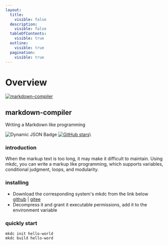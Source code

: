 ```yaml
---
layout:
  title:
    visible: false
  description:
    visible: false
  tableOfContents:
    visible: true
  outline:
    visible: true
  pagination:
    visible: true
---
```


# Overview

[![markdown-compiler](https://s2.loli.net/2024/05/30/5uNIUdqkG1CpmQa.png)](https://github.com/WwwwwyDev/markdown-compiler)

## markdown-compiler

Writing a Markdown like programming

![Dynamic JSON Badge](https://img.shields.io/badge/dynamic/json?url=https%3A%2F%2Fapi.github.com%2Frepos%2FWwwwwyDev%2Fmarkdown-compiler%2Freleases%2Flatest\&query=%24.name\&label=version\&link=https%3A%2F%2Fgithub.com%2FWwwwwyDev%2Fmarkdown-compiler%2Freleases%2Flatest) [![GitHub stars](https://img.shields.io/github/stars/WwwwwyDev/markdown-compiler)](https://github.com/WwwwwyDev/markdown-compiler/stargazers)\


### introduction

When the markup text is too long, it may make it difficult to maintain. Using mkdc, you can write a markup like programming, which supports variables, conditional judgment, loops, and modularity.

### installing

* Download the corresponding system's mkdc from the link below\
[github](https://github.com/WwwwwyDev/markdown-compiler/releases/latest) | [gitee](https://gitee.com/wu_wen_yi/markdown-compiler/releases/latest)
* Decompress it and grant it executable permissions, add it to the environment variable

### quickly start

```shell
mkdc init hello-world
mkdc build hello-word
```
